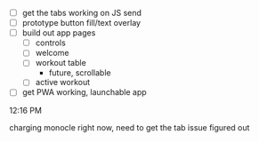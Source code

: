 - [ ] get the tabs working on JS send
- [ ] prototype button fill/text overlay
- [ ] build out app pages
  - [ ] controls
  - [ ] welcome
  - [ ] workout table
    - future, scrollable
  - [ ] active workout
- [ ] get PWA working, launchable app

12:16 PM

charging monocle right now, need to get the tab issue figured out

